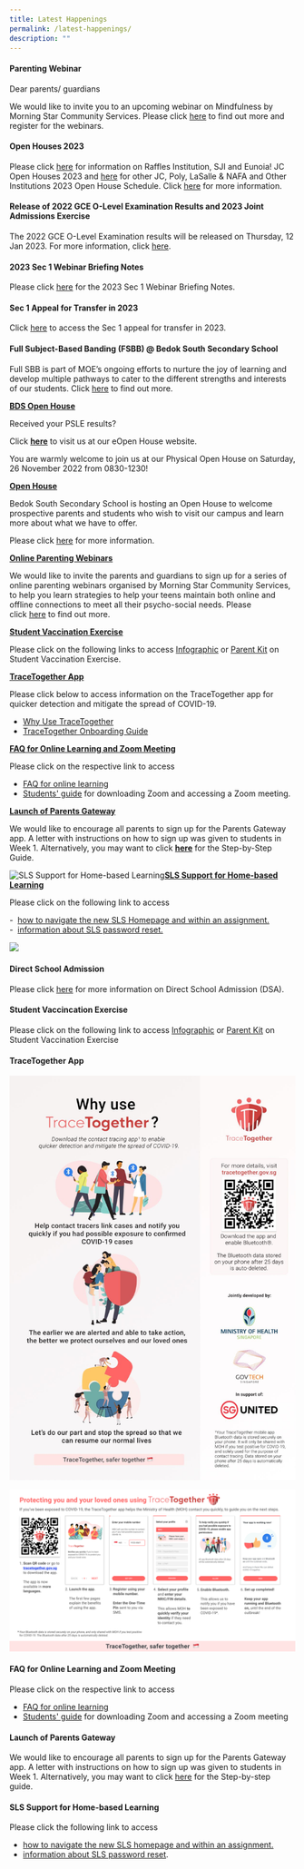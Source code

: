 ```yaml
---
title: Latest Happenings
permalink: /latest-happenings/
description: ""
---
```

#### Parenting Webinar

Dear parents/ guardians

We would like to invite you to an upcoming webinar on Mindfulness by Morning Star Community Services. Please click [here](https://mailchi.mp/morningstar/webinar-mindfulness?e=f91eb6b78a) to find out more and register for the webinars. 


#### Open Houses 2023

Please click [here](/files/Open%20Houses%202023%20RI%20SJI%20and%20Eunoia.pdf) for information on Raffles Institution, SJI and Eunoia! JC Open Houses 2023 and [here](/files/2023%20Open%20House%20SchedulePolyJC.pdf) for other JC, Poly, LaSalle & NAFA and Other Institutions 2023 Open House Schedule. Click [here](/information-and-links/For-Students/Open-House-2023/) for more information.


#### Release of 2022 GCE O-Level Examination Results and 2023 Joint Admissions Exercise

The 2022 GCE O-Level Examination results will be released on Thursday, 12 Jan 2023. For more information, click [here](/information-and-links/For-Students/2022-O-Level-Results-Release/).

#### 2023 Sec 1 Webinar Briefing Notes

Please click [here](/files/2023%20Welcome_Sec%201.pdf) for the 2023 Sec 1 Webinar Briefing Notes.

#### Sec 1 Appeal for Transfer in 2023

Click [here](/information-for-sec-1-2023/Secondary-1-Appeal-for-Transfer-in-2023/) to access the Sec 1 appeal for transfer in 2023.



#### Full Subject-Based Banding (FSBB) @ Bedok South Secondary School

Full SBB is part of MOE’s ongoing efforts to nurture the joy of learning and develop multiple pathways to cater to the different strengths and interests of our students. Click [here](/curriculum/Full-Subject-Based-Banding-FSBB/) to find out more.

[**BDS Open House**](https://bedoksouthsec.moe.edu.sg/#)

Received your PSLE results?

Click [**here**](https://sites.google.com/moe.edu.sg/bds-eopen-house-2022/home) to visit us at our eOpen House website.

You are warmly welcome to join us at our Physical Open House on Saturday, 26 November 2022 from 0830-1230!

[**Open House**](https://bedoksouthsec.moe.edu.sg/#)

Bedok South Secondary School is hosting an Open House to welcome prospective parents and students who wish to visit our campus and learn more about what we have to offer.

Please click [here](https://bedoksouthsec-moe-edu-sg-admin.cwp.sg/open-house) for more information.

[**Online Parenting Webinars**](https://bedoksouthsec.moe.edu.sg/#)

We would like to invite the parents and guardians to sign up for a series of online parenting webinars organised by Morning Star Community Services, to help you learn strategies to help your teens maintain both online and offline connections to meet all their psycho-social needs. Please click [here](https://bedoksouthsec-moe-edu-sg-admin.cwp.sg/information-and-links/for-parents/parents-in-education) to find out more. 

[**Student Vaccination Exercise**](https://bedoksouthsec.moe.edu.sg/#)

Please click on the following links to access [Infographic](http://bedoksouthsec-moe-edu-sg-admin.cwp.sg/qql/slot/u755/Announcements/Infographic%20on%20Student%20Vaccination%20Exercise.pdf) or [Parent Kit](http://bedoksouthsec-moe-edu-sg-admin.cwp.sg/qql/slot/u755/Announcements/Parent%20Kit%20on%20Student%20Vaccination%20Exercise.pdf) on Student Vaccination Exercise.

[**TraceTogether App**](https://bedoksouthsec.moe.edu.sg/#)

Please click below to access information on the TraceTogether app for quicker detection and mitigate the spread of COVID-19.

*   [Why Use TraceTogether](http://bedoksouthsec-moe-edu-sg-admin.cwp.sg/qql/slot/u755/Announcements/Why%20Use%20TraceTogether.png) 
*   [TraceTogether Onboarding Guide](http://bedoksouthsec-moe-edu-sg-admin.cwp.sg/qql/slot/u755/Announcements/TraceTogether%20Onboarding%20Guide%20for%20citizens%20(6%20June).png)

[**FAQ for Online Learning and Zoom Meeting**](https://bedoksouthsec.moe.edu.sg/#)

Please click on the respective link to access

*   [FAQ for online learning](http://bedoksouthsec-moe-edu-sg-admin.cwp.sg/qql/slot/u755/Announcements/FAQ%20for%20online%20learning.pdf)
*   [Students' guide](http://bedoksouthsec-moe-edu-sg-admin.cwp.sg/qql/slot/u755/Announcements/Students'%20Guide%20to%20Video%20Conferencing%20with%20Teachers%20Using%20Zoom%20for%20HBL%20(MOE%20ETD%20-%20Version%2020March2020)%20(1).pdf) for downloading Zoom and accessing a Zoom meeting.

[**Launch of Parents Gateway**](https://bedoksouthsec.moe.edu.sg/#)

We would like to encourage all parents to sign up for the Parents Gateway app. A letter with instructions on how to sign up was given to students in Week 1. Alternatively, you may want to click **[here](http://bedoksouthsec-moe-edu-sg-admin.cwp.sg/qql/slot/u755/Announcements/Letter%20-%20Parents%20Gateway%20(Beta)%20(BSSS).pdf)** for the Step-by-Step Guide.

![SLS Support for Home-based Learning](https://bedoksouthsec.moe.edu.sg/qql/slot/articles/ig02/67249d42d_1026.jpg)[**SLS Support for Home-based Learning**](https://bedoksouthsec.moe.edu.sg/#)

Please click on the following link to access

\-  [how to navigate the new SLS Homepage and within an assignment.](http://bedoksouthsec-moe-edu-sg-admin.cwp.sg/qql/slot/u755/About%20Us/Student%20E-Poster%20for%20Navigation%20on%20SLS.pdf "new SLS interface")  
\-  [information about SLS password reset.](https://bedoksouthsec-moe-edu-sg-admin.cwp.sg/information-and-links/for-students/student-learning-space-sls/sls-support-for-home-based-learning)

![](https://bedoksouthsec.moe.edu.sg/pix/spacer.gif)

#### Direct School Admission

Please click [here](/about-us/admissions/direct-school-admission-dsa) for more information on Direct School Admission (DSA).

#### Student Vaccincation Exercise

Please click on the following link to access [Infographic](/files/Infographic%20on%20Student%20Vaccination%20Exercise.pdf) or [Parent Kit](/files/Parent%20Kit%20on%20Student%20Vaccination%20Exercise.pdf) on Student Vaccination Exercise

#### TraceTogether App

![Why Use TraceTogether](/images/Why%20Use%20TraceTogether.png)

![TraceTogether Onboarding Guide](/images/TraceTogether%20Onboarding%20Guide%20for%20citizens%20(6%20June).png)


#### FAQ for Online Learning and Zoom Meeting
	
Please click on the respective link to access

* [FAQ for online learning](/files/FAQ%20for%20online%20learning.pdf)
* [Students' guide](/files/Students'%20Guide%20to%20Video%20Conferencing%20with%20Teachers%20Using%20Zoom%20for%20HBL%20MOE%20ETD.pdf) for downloading Zoom and accessing a Zoom meeting

#### Launch of Parents Gateway

We would like to encourage all parents to sign up for the Parents Gateway app. A letter with instructions on how to sign up was given to students in Week 1. Alternatively, you may want to click [here](/files/Letter%20-%20Parents%20Gateway%20(Beta)%20(BSSS).pdf) for the Step-by-step guide.

#### SLS Support for Home-based Learning

Please click the following link to access

* [how to navigate the new SLS homepage and within an assignment.](/files/Student%20E-Poster%20for%20Navigation%20on%20SLS.pdf)
* [information about SLS password reset](/information-and-links/for-students/student-learning-space-sls).